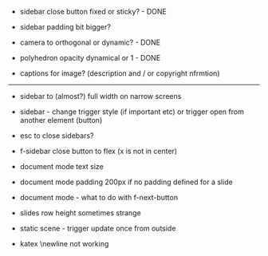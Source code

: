 - sidebar close button fixed or sticky? - DONE

- sidebar padding bit bigger?

- camera to orthogonal or dynamic? - DONE
- polyhedron opacity dynamical or 1 - DONE

- captions for image? (description and / or copyright nfrmtion)

---





- sidebar to (almost?) full width on narrow screens


- sidebar - change trigger style (if important etc) or trigger open from another element (button)




- esc to close sidebars? 
- f-sidebar close button to flex (x is not in center)



- document mode text size
- document mode padding 200px if no padding defined for a slide
- document mode - what to do with f-next-button 



- slides row height sometimes strange
- static scene - trigger update once from outside




- katex \newline not working